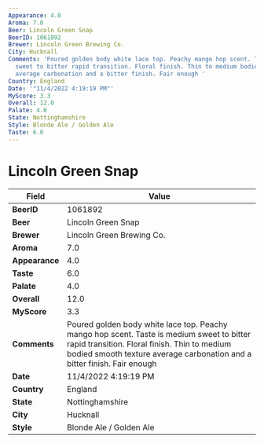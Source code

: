 ```yaml
---
Appearance: 4.0
Aroma: 7.0
Beer: Lincoln Green Snap
BeerID: 1061892
Brewer: Lincoln Green Brewing Co.
City: Hucknall
Comments: 'Poured golden body white lace top. Peachy mango hop scent. Taste is medium
  sweet to bitter rapid transition. Floral finish. Thin to medium bodied smooth texture
  average carbonation and a bitter finish. Fair enough '
Country: England
Date: '"11/4/2022 4:19:19 PM"'
MyScore: 3.3
Overall: 12.0
Palate: 4.0
State: Nottinghamshire
Style: Blonde Ale / Golden Ale
Taste: 6.0
---
```


# Lincoln Green Snap

| Field         | Value |
|---------------|-------|
| **BeerID** | 1061892 |
| **Beer** | Lincoln Green Snap |
| **Brewer** | Lincoln Green Brewing Co. |
| **Aroma** | 7.0 |
| **Appearance** | 4.0 |
| **Taste** | 6.0 |
| **Palate** | 4.0 |
| **Overall** | 12.0 |
| **MyScore** | 3.3 |
| **Comments** | Poured golden body white lace top. Peachy mango hop scent. Taste is medium sweet to bitter rapid transition. Floral finish. Thin to medium bodied smooth texture average carbonation and a bitter finish. Fair enough  |
| **Date** | 11/4/2022 4:19:19 PM |
| **Country** | England |
| **State** | Nottinghamshire |
| **City** | Hucknall |
| **Style** | Blonde Ale / Golden Ale |
